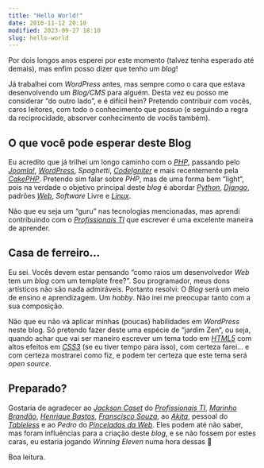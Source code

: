 ```yaml
---
title: "Hello World!"
date: 2010-11-12 20:10
modified: 2023-09-27 18:10
slug: hello-world
---
```


Por dois longos anos esperei por este momento (talvez tenha esperado até demais),
mas enfim posso dizer que tenho um _blog_!

 Já trabalhei com _WordPress_ antes, mas sempre como o cara
que estava desenvolvendo um _Blog/CMS_ para alguém. Desta vez eu posso me
considerar “do outro lado”, e é difícil hein? Pretendo contribuir com vocês,
caros leitores, com todo o conhecimento que possuo (e seguindo a regra da
reciprocidade, absorver conhecimento de vocês também).

## O que você pode esperar deste Blog

Eu acredito que já trilhei um longo caminho com o [_PHP_](/tag/php.html "Leia mais sobre PHP"),
passando pelo [_Joomla!_](http://www.joomla.org/ "Visite o site oficial do CMS Joomla!"),
[_WordPress_](http://www.wordpress.org/ "Visite o site oficial da engine de blogs Wordpress"),
_Spaghetti_, [_CodeIgniter_](http://codeigniter.com/ "Visite o site oficial da framework CodeIgniter")
e mais recentemente pela [_CakePHP_](http://cakephp.org/ "Visite o site da framework para desenvolvimento rápido, CakePHP").
Pretendo sim falar sobre _PHP_, mas de uma forma bem “light“, pois na verdade
o objetivo principal deste _blog_ é abordar 
[_Python_](/tag/python.html "Leia mais sobre Python"),
[_Django_](/tag/django.html "Leia mais sobre Django"),
padrões [_Web_](/tag/desenvolvimento-web.html "Leia mais sobre Web"),
_Software_ Livre e [_Linux_](/tag/linux.html "Leia mais sobre Linux").

Não que eu seja um “guru” nas tecnologias mencionadas, mas aprendi contribuindo
com o [_Profissionais TI_](http://profissionaisti.com.br "Leia sobre tecnologia, telecomunicações, desenvolvimento, entre outros")
que escrever é uma excelente maneira de aprender.

## Casa de ferreiro…

Eu sei. Vocês devem estar pensando “como raios um desenvolvedor _Web_ tem um
_blog_ com um template free?“. Sou programador, meus dons artísticos não são
nada admiráveis. Portanto resolvi: O _Blog_ será um meio de ensino e aprendizagem.
Um _hobby_. Não irei me preocupar tanto com a sua composição.

Não que eu não vá aplicar minhas (poucas) habilidades em _WordPress_ neste blog.
Só pretendo fazer deste uma espécie de “jardim Zen“, ou seja, quando achar que
vai ser maneiro escrever um tema todo em [_HTML5_](/tag/html5.html "Leia mais sobre HTML5")
com altos efeitos em [_CSS3_](/tag/css3.html "Leia mais sobre CSS3")
(se eu tiver tempo para isso), com certeza farei... e com certeza mostrarei como fiz,
e podem ter certeza que este tema será _open source_.

## Preparado?

Gostaria de agradecer ao [_Jackson Caset_](http://www.twitter.com/jcaset/ "Visite o perfil do Jackson no Twitter")
do [_Profissionais TI_](http://profissionaisti.com.br "Leia sobre tecnologia, telecomunicações, desenvolvimento, entre outros"),
[_Marinho Brandão_](http://twitter.com/marinhobrandao/ "O que será que o Marinho está twitando agora?"),
[_Henrique Bastos_](http://www.henriquebastos.net/ "Aspirante a Pythonista? Visite o blog do Henrique Bastos"),
[_Franscisco Souza_](http://www.franciscosouza.com.br/ "O blog do Franscisco é uma excelente fonte para informações sobre desenvolvimento"),
ao [_Akita_](http://akitaonrails.com/ "Você não conhece o Akita?!"),
pessoal do [_Tableless_](http://www.tableless.com.br/ "[IMO] A melhor referência sobre padrões Web no Brasil")
e ao _Pedro_ do [_Pinceladas da Web_](http://www.pinceladasdaweb.com.br/blog/ "Outra excelente fonte para desenvolvedores Web").
Eles podem até não saber, mas foram influências para a criação deste _blog_, e se não fossem por estes caras, eu estaria jogando _Winning Eleven_ numa hora dessas 🙂

Boa leitura.

